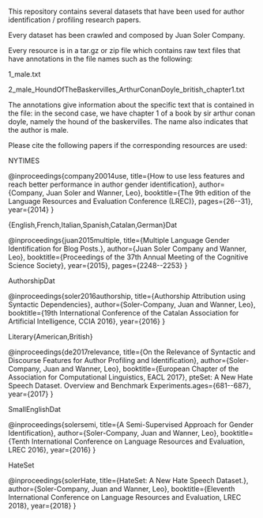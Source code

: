 This repository contains several datasets that have been used for author identification / profiling research papers.

Every dataset has been crawled and composed by Juan Soler Company.

Every resource is in a tar.gz or zip file which contains raw text files that have annotations in the file names such as the following: 

1_male.txt

2_male_HoundOfTheBaskervilles_ArthurConanDoyle_british_chapter1.txt

The annotations give information about the specific text that is contained in the file: in the second case, we have chapter 1 of a book by sir arthur conan doyle, namely the hound of the baskervilles. The name also indicates that the author is male. 

Please cite the following papers if the corresponding resources are used:

NYTIMES

@inproceedings{company20014use,
  title={How to use less features and reach better performance in author gender identification},
  author={Company, Juan Soler and Wanner, Leo},
  booktitle={The 9th edition of the Language Resources and Evaluation Conference (LREC)},
  pages={26--31},
  year={2014}
}

{English,French,Italian,Spanish,Catalan,German}Dat

@inproceedings{juan2015multiple,
  title={Multiple Language Gender Identification for Blog Posts.},
  author={Juan Soler Company and Wanner, Leo},
  booktitle={Proceedings of the 37th Annual Meeting of the Cognitive Science Society},
  year={2015},
  pages={2248--2253}
}

AuthorshipDat

@inproceedings{soler2016authorship,
  title={Authorship Attribution using Syntactic Dependencies},
  author={Soler-Company, Juan and Wanner, Leo},
  booktitle={19th International Conference of the Catalan Association for Artificial Intelligence, CCIA 2016},
  year={2016}
}

Literary{American,British}

@inproceedings{de2017relevance,
  title={On the Relevance of Syntactic and Discourse Features for Author Profiling and Identification},
  author={Soler-Company, Juan and Wanner, Leo},
  booktitle={European Chapter of the Association for Computational Linguistics, EACL 2017},
  pteSet: A New Hate Speech Dataset. Overview and Benchmark Experiments.ages={681--687},
  year={2017}
}

SmallEnglishDat

@inproceedings{solersemi,
  title={A Semi-Supervised Approach for Gender Identification},
  author={Soler-Company, Juan and Wanner, Leo},
  booktitle={Tenth International Conference on Language Resources and Evaluation, LREC 2016},
  year={2016}
}

HateSet

@inproceedings{solerHate,
  title={HateSet: A New Hate Speech Dataset.},
  author={Soler-Company, Juan and Wanner, Leo},
  booktitle={Eleventh International Conference on Language Resources and Evaluation, LREC 2018},
  year={2018}
}
